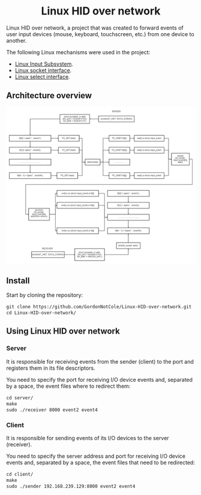 <h1 align="center" style="border-bottom: none">
	Linux HID over network
</h1>

Linux HID over network, a project that was created to forward events of user input devices (mouse, keyboard, touchscreen, etc.) from one device to another.

The following Linux mechanisms were used in the project:

* [Linux Input Subsystem](https://kernel.org/doc/html/latest/input/index.html).
* [Linux socket interface](https://man7.org/linux/man-pages/man2/socket.2.html).
* [Linux select interface](https://man7.org/linux/man-pages/man2/select.2.html).

## Architecture overview

![Architecture overview](documentation/images/diagram_git.png)

## Install
Start by cloning the repository:

```shell
git clone https://github.com/GordonNotCole/Linux-HID-over-network.git
cd Linux-HID-over-network/
```

## Using Linux HID over network

### Server
It is responsible for receiving events from the sender (client) to the port and registers them in its file descriptors.

You need to specify the port for receiving I/O device events and, separated by a space, the event files where to redirect them:

```shell
cd server/
make
sudo ./receiver 8000 event2 event4
```

### Client
It is responsible for sending events of its I/O devices to the server (receiver).

You need to specify the server address and port for receiving I/O device events and, separated by a space, the event files that need to be redirected:

```shell
cd client/
make
sudo ./sender 192.168.239.129:8000 event2 event4
```
